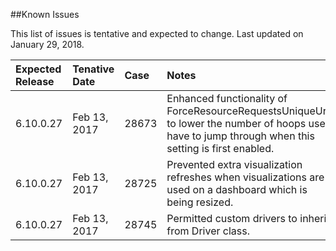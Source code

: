 <!---##View Known Issues Report-->

<!---Click the link below and select "Login" to see the updated Known Issues Report. -->

<!---[Known Issues Report](http://fogbugz.izenda.us/reporting/reportviewer.aspx?rn=Tracking_DO_NOT_EDIT\\KIL\\KnownIssues)-->
##Known Issues

This list of issues is tentative and expected to change. Last updated on January 29, 2018.

|Expected Release|Tenative Date|Case|Notes|
|:----|:-----------|:----------------|:---------------|
|6.10.0.27|Feb 13, 2017|28673|Enhanced functionality of ForceResourceRequestsUniqueUrls to lower the number of hoops users have to jump through when this setting is first enabled.|
|6.10.0.27|Feb 13, 2017|28725|Prevented extra visualization refreshes when visualizations are used on a dashboard which is being resized.|
|6.10.0.27|Feb 13, 2017|28745|Permitted custom drivers to inherit from Driver class.|









